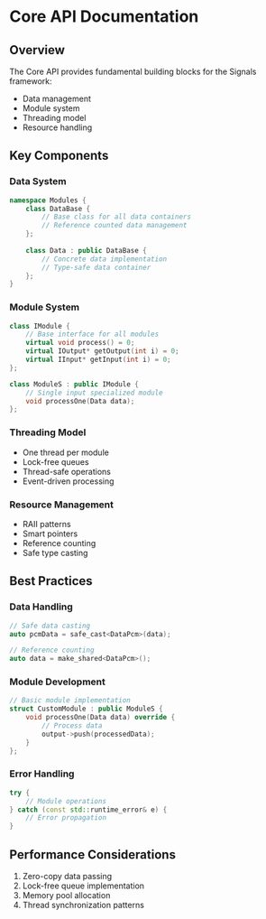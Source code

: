 # Core API Documentation

## Overview
The Core API provides fundamental building blocks for the Signals framework:
- Data management
- Module system
- Threading model
- Resource handling

## Key Components

### Data System
```cpp
namespace Modules {
    class DataBase {
        // Base class for all data containers
        // Reference counted data management
    };
    
    class Data : public DataBase {
        // Concrete data implementation
        // Type-safe data container
    };
}
```

### Module System
```cpp
class IModule {
    // Base interface for all modules
    virtual void process() = 0;
    virtual IOutput* getOutput(int i) = 0;
    virtual IInput* getInput(int i) = 0;
};

class ModuleS : public IModule {
    // Single input specialized module
    void processOne(Data data);
};
```

### Threading Model
- One thread per module
- Lock-free queues
- Thread-safe operations
- Event-driven processing

### Resource Management
- RAII patterns
- Smart pointers
- Reference counting
- Safe type casting

## Best Practices

### Data Handling
```cpp
// Safe data casting
auto pcmData = safe_cast<DataPcm>(data);

// Reference counting
auto data = make_shared<DataPcm>();
```

### Module Development
```cpp
// Basic module implementation
struct CustomModule : public ModuleS {
    void processOne(Data data) override {
        // Process data
        output->push(processedData);
    }
};
```

### Error Handling
```cpp
try {
    // Module operations
} catch (const std::runtime_error& e) {
    // Error propagation
}
```

## Performance Considerations
1. Zero-copy data passing
2. Lock-free queue implementation
3. Memory pool allocation
4. Thread synchronization patterns